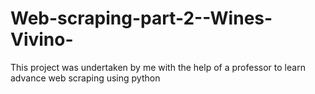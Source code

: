 # Web-scraping-part-2--Wines-Vivino-
This project was undertaken by me with the help of a professor to learn advance web scraping using python
